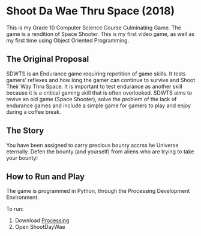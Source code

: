 Shoot Da Wae Thru Space (2018)
==
This is my Grade 10 Computer Science Course Culminating Game. The game is a rendition of Space Shooter. This is my first video game, as well as my first time using Object Oriented Programming.

## The Original Proposal
SDWTS is an Endurance game requiring repetition of game skills. It tests gamers’ reflexes and how long the gamer can continue to survive and Shoot Their Way Thru Space. It is important to test endurance as another skill because it is a critical gaming skill that is often overlooked. SDWTS aims to revive an old game (Space Shooter), solve the problem of the lack of endurance games and include a simple game for gamers to play and enjoy during a coffee break.

## The Story
You have been assigned to carry precious bounty accrss he Universe eternally. Defen the bounty (and yourself) from aliens who are trying
to take your bounty!

## How to Run and Play
The game is programmed in Python, through the Processing Development Environment.

To run:
1. Download [Processing](https://processing.org/download)
2. Open ShootDayWae
